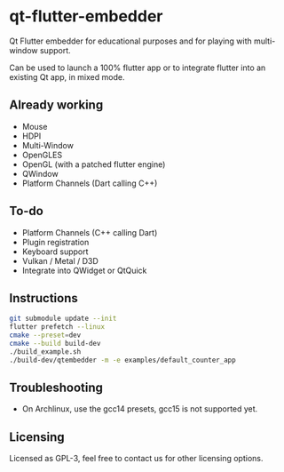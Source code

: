 # qt-flutter-embedder

Qt Flutter embedder for educational purposes and for playing with multi-window support.

Can be used to launch a 100% flutter app or to integrate flutter into an existing Qt app, in mixed mode.

## Already working

- Mouse
- HDPI
- Multi-Window
- OpenGLES
- OpenGL (with a patched flutter engine)
- QWindow
- Platform Channels (Dart calling C++)

## To-do

- Platform Channels (C++ calling Dart)
- Plugin registration
- Keyboard support
- Vulkan / Metal / D3D
- Integrate into QWidget or QtQuick

## Instructions

```bash
git submodule update --init
flutter prefetch --linux
cmake --preset=dev
cmake --build build-dev
./build_example.sh
./build-dev/qtembedder -m -e examples/default_counter_app
```

## Troubleshooting

- On Archlinux, use the gcc14 presets, gcc15 is not supported yet.

## Licensing

Licensed as GPL-3, feel free to contact us for other licensing options.
